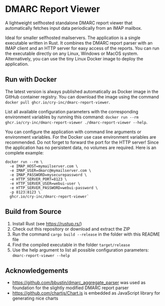 # DMARC Report Viewer
A lightweight selfhosted standalone DMARC report viewer that automatically fetches input data periodically from an IMAP mailbox.

Ideal for smaller selfhosted mailservers.
The application is a single executable written in Rust.
It combines the DMARC report parser with an IMAP client and an HTTP server for easy access of the reports.
You can run the executable directly on any Linux, Windows or MacOS system.
Alternatively, you can use the tiny Linux Docker image to deploy the application.

## Run with Docker
The latest version is always published automatically as Docker image in the GitHub container registry.
You can download the image using the command `docker pull ghcr.io/cry-inc/dmarc-report-viewer`.

List all available configuration parameters with the corresponding environment variables by running this command:
`docker run --rm ghcr.io/cry-inc/dmarc-report-viewer ./dmarc-report-viewer --help`.

You can configure the application with command line arguments or environment variables.
For the Docker use case environment variables are recommended.
Do not forget to forward the port for the HTTP server!
Since the application has no persistent data, no volumes are required.
Here is an complete example: 

    docker run --rm \
      -e IMAP_HOST=mymailserver.com \
      -e IMAP_USER=dmarc@mymailserver.com \
      -e IMAP_PASSWORD=mysecurepassword \
      -e HTTP_SERVER_PORT=8123 \
      -e HTTP_SERVER_USER=webui-user \
      -e HTTP_SERVER_PASSWORD=webui-password \
      -p 8123:8123 \
      ghcr.io/cry-inc/dmarc-report-viewer`

## Build from Source
1. Install Rust (see https://rustup.rs/)
2. Check out this repository or download and extract the ZIP
3. Run the command `cargo build --release` in the folder with this README file
4. Find the compiled executable in the folder `target/release`
5. Use the help argument to list all possible configuration parameters: `dmarc-report-viewer --help`

## Acknowledgements
- https://github.com/bbustin/dmarc_aggregate_parser was used as foundation for the slightly modified DMARC report parser
- https://github.com/chartjs/Chart.js is embedded as JavaScript library for generating nice charts
